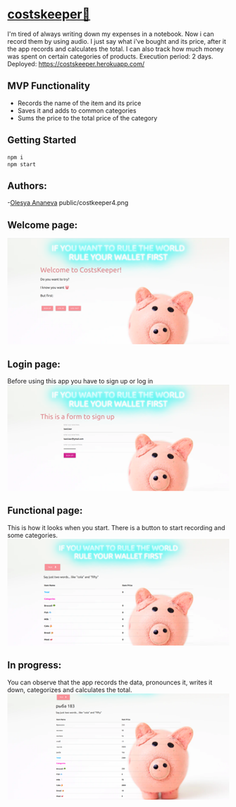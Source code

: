 # [costskeeper🐷](https://costskeeper.herokuapp.com/)
I'm tired of always writing down my expenses in a notebook. 
Now i can record them by using audio. 
I just say what i've bought and its price, after it the app records and calculates the total. 
I can also track how much money was spent on certain categories of products.
Execution period: 2 days.
Deployed: https://costskeeper.herokuapp.com/

## MVP Functionality
- Records the name of the item and its price
- Saves it and adds to common categories
- Sums the price to the total price of the category

## Getting Started
```
npm i
npm start
```
## Authors:
-[Olesya Ananeva](https://github.com/OlesyaAnaneva)
public/costkeeper4.png

## Welcome page:
![welcome page](https://github.com/OlesyaAnaneva/costskeeper/blob/master/public/costkeeper1.png)

## Login page:
Before using this app you have to sign up or log in
![Login page](https://github.com/OlesyaAnaneva/costskeeper/blob/master/public/costkeeper2.png)

## Functional page:
This is how it looks when you start. There is a button to start recording and some categories.
![Functional page](https://github.com/OlesyaAnaneva/costskeeper/blob/master/public/costkeeper3.png)

## In progress:
You can observe that the app records the data, pronounces it, writes it down, categorizes and calculates the total.
![Using page](https://github.com/OlesyaAnaneva/costskeeper/blob/master/public/costkeeper4.png)
